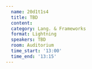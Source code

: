 ```yaml
---
  name: 20d1t1s4
  title: TBD
  content:
  category: Lang. & Frameworks
  format: Lightning
  speakers: TBD
  room: Auditorium
  time_start: '13:00'
  time_end: '13:15'
---
```

